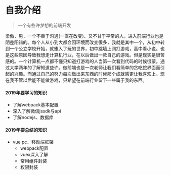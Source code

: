 # 自我介绍

> 一个有些许梦想的前端开发

梁傲，男，一个不善于沟通(一直在改变)、又不甘于平常的人。进入前端行业也是阴差阳错的。每个人从小到大都会因环境而改变很多，我就是其中一个，从初中转到一个公立学校开始，就堕入了玩的世界，初中跳墙上网打游戏，高中看小说。也是这些原因导致我想走计算机行业，在以后做出一款自己的游戏。但是现实是很苦感的。一个计算机一点都不懂只知道打游戏的人当第一次看到代码的时候很蒙。通过大学两年的了解知道些许。做前端也是一次老师让我们看简单的贪吃蛇界面而引起的兴趣。而通过自己的努力每次做出来东西的时候那个成就感更让我喜欢上。现在我不管以后能不能做游戏，只希望在前端行业留下一些属于我的东西。

#### 2019年要学习的知识

* 了解webpack基本配置
* 深入了解微信jssdk与api
* 了解nodejs、数据库

#### 2019年要总结的知识

* vue pc、移动端框架
  * webpack配置
  * vuex深入了解
  * 常用组件封装
  * 权限封装
